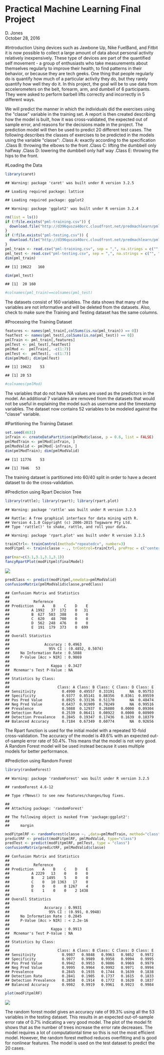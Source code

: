 # Practical Machine Learning Final Project
D. Jones  
October 28, 2016  



#Introduction
Using devices such as Jawbone Up, Nike FuelBand, and Fitbit it is now possible to collect a large amount of data about personal activity relatively inexpensively. These type of devices are part of the quantified self movement - a group of enthusiasts who take measurements about themselves regularly to improve their health, to find patterns in their behavior, or because they are tech geeks. One thing that people regularly do is quantify how much of a particular activity they do, but they rarely quantify how well they do it.
In this project, the goal will be to use data from accelerometers on the belt, forearm, arm, and dumbell of 6 participants. They were asked to perform barbell lifts correctly and incorrectly in 5 different ways. 

We will predict the manner in which the individuals did the exercises using the "classe" variable in the training set. A report is then created describing how the model is built, how it was cross-validated, the expected out of sample error, and reasons for the decisions made in the project. The prediction model will then be used to predict 20 different test cases. The following describes the classes of exercises to be predicted in the models using the variable "classe":
  .Class A: exactly according to the specification
  .Class B: throwing the elbows to the front
  .Class C: lifting the dumbbell only halfway
  .Class D: lowering the dumbbell only half way
  .Class E: throwing the hips to the front.


#Loading the Data

```r
library(caret)
```

```
## Warning: package 'caret' was built under R version 3.2.5
```

```
## Loading required package: lattice
```

```
## Loading required package: ggplot2
```

```
## Warning: package 'ggplot2' was built under R version 3.2.4
```

```r
rm(list = ls())
if (!file.exists("pml-training.csv")) {
  download.file("http://d396qusza40orc.cloudfront.net/predmachlearn/pml-training.csv", destfile = "pml-training.csv")
}
if (!file.exists("pml-testing.csv")) {
  download.file("http://d396qusza40orc.cloudfront.net/predmachlearn/pml-testing.csv", destfile = "pml-testing.csv")
}
pml_train <- read.csv("pml-training.csv", sep = ",", na.strings = c("", "NA"))  
pml_test <- read.csv("pml-testing.csv", sep = ",", na.strings = c("", "NA"))
dim(pml_train)
```

```
## [1] 19622   160
```

```r
dim(pml_test)
```

```
## [1]  20 160
```

```r
#colnames(pml_train)==colnames(pml_test)
```
The datasets consist of 160 variables. The data shows that many of the variables are not informative and will be deleted from the datasets. Also, check to make sure the Training and Testing dataset has the same columns.

#Processing the Training Dataset

```r
features <- names(pml_train[,colSums(is.na(pml_train)) == 0])
featTest <- names(pml_test[,colSums(is.na(pml_test)) == 0])
pmlTrain <- pml_train[,features]
pmlTest <- pml_test[,featTest]
pmlMod <-  pmlTrain[, -c(1:7)]
pmlTest <-  pmlTest[, -c(1:7)]
dim(pmlMod); dim(pmlTest)
```

```
## [1] 19622    53
```

```
## [1] 20 53
```

```r
#colnames(pmlMod)
```
The variables that do not have NA values are used as the predictors in the model. An additional 7 variables are removed from the datasets that would not be useful in explaining the model such as username and the timestamp variables. The dataset now contains 52 variables to be modeled against the "classe" variable.


#Partitioning the Training Dataset

```r
set.seed(4631) 
inTrain <- createDataPartition(pmlMod$classe, p = 0.6, list = FALSE)
pmlModTrain <- pmlMod[inTrain, ]
pmlModValid <- pmlMod[-inTrain, ]
dim(pmlModTrain); dim(pmlModValid)
```

```
## [1] 11776    53
```

```
## [1] 7846   53
```
The training dataset is partitioned into 60/40 split in order to have a decent dataset to do the cross-validation. 

#Prediction using Rpart Decision Tree

```r
library(rattle); library(rpart); library(rpart.plot)
```

```
## Warning: package 'rattle' was built under R version 3.2.5
```

```
## Rattle: A free graphical interface for data mining with R.
## Version 4.1.0 Copyright (c) 2006-2015 Togaware Pty Ltd.
## Type 'rattle()' to shake, rattle, and roll your data.
```

```
## Warning: package 'rpart.plot' was built under R version 3.2.5
```

```r
trainCtrl<- trainControl(method="repeatedcv", number=3)
modFitpml <- train(classe ~ ., trControl=trainCtrl, preProc = c("center", "scale"),method="rpart",data =pmlModTrain)

par(mar=c(3.1,3.1,3.1,3.1))
fancyRpartPlot(modFitpml$finalModel)
```

![](pmlProj_files/figure-html/unnamed-chunk-4-1.png)

```r
predClass <- predict(modFitpml,newdata=pmlModValid)
confusionMatrix(pmlModValid$classe,predClass)
```

```
## Confusion Matrix and Statistics
## 
##           Reference
## Prediction    A    B    C    D    E
##          A 1992   37  172    0   31
##          B  627  503  388    0    0
##          C  620   48  700    0    0
##          D  562  248  476    0    0
##          E  191  179  373    0  699
## 
## Overall Statistics
##                                           
##                Accuracy : 0.4963          
##                  95% CI : (0.4852, 0.5074)
##     No Information Rate : 0.5088          
##     P-Value [Acc > NIR] : 0.9869          
##                                           
##                   Kappa : 0.3427          
##  Mcnemar's Test P-Value : NA              
## 
## Statistics by Class:
## 
##                      Class: A Class: B Class: C Class: D Class: E
## Sensitivity            0.4990  0.49557  0.33191       NA  0.95753
## Specificity            0.9377  0.85141  0.88356   0.8361  0.89559
## Pos Pred Value         0.8925  0.33136  0.51170       NA  0.48474
## Neg Pred Value         0.6437  0.91909  0.78249       NA  0.99516
## Prevalence             0.5088  0.12937  0.26880   0.0000  0.09304
## Detection Rate         0.2539  0.06411  0.08922   0.0000  0.08909
## Detection Prevalence   0.2845  0.19347  0.17436   0.1639  0.18379
## Balanced Accuracy      0.7184  0.67349  0.60774       NA  0.92656
```

The Rpart function is used for the initial model with a repeated 10-fold cross-validation. The accuracy of the model is 49.6% with an expected out-of-sample error rate of 50.4%. This means that the model is not very good. A Random Forest model will be used instead because it uses multiple models for better performance.

#Prediction using Random Forest

```r
library(randomForest)
```

```
## Warning: package 'randomForest' was built under R version 3.2.5
```

```
## randomForest 4.6-12
```

```
## Type rfNews() to see new features/changes/bug fixes.
```

```
## 
## Attaching package: 'randomForest'
```

```
## The following object is masked from 'package:ggplot2':
## 
##     margin
```

```r
modFitpmlRF <- randomForest(classe ~. ,data=pmlModTrain, method="class")
predictRF <- predict(modFitpmlRF, pmlModValid, type="class")
predTest <- predict(modFitpmlRF, pmlTest, type = "class")
confusionMatrix(predictRF, pmlModValid$classe)
```

```
## Confusion Matrix and Statistics
## 
##           Reference
## Prediction    A    B    C    D    E
##          A 2229   13    0    0    0
##          B    2 1495    5    0    0
##          C    0   10 1363   17    0
##          D    0    0    0 1267    4
##          E    1    0    0    2 1438
## 
## Overall Statistics
##                                          
##                Accuracy : 0.9931         
##                  95% CI : (0.991, 0.9948)
##     No Information Rate : 0.2845         
##     P-Value [Acc > NIR] : < 2.2e-16      
##                                          
##                   Kappa : 0.9913         
##  Mcnemar's Test P-Value : NA             
## 
## Statistics by Class:
## 
##                      Class: A Class: B Class: C Class: D Class: E
## Sensitivity            0.9987   0.9848   0.9963   0.9852   0.9972
## Specificity            0.9977   0.9989   0.9958   0.9994   0.9995
## Pos Pred Value         0.9942   0.9953   0.9806   0.9969   0.9979
## Neg Pred Value         0.9995   0.9964   0.9992   0.9971   0.9994
## Prevalence             0.2845   0.1935   0.1744   0.1639   0.1838
## Detection Rate         0.2841   0.1905   0.1737   0.1615   0.1833
## Detection Prevalence   0.2858   0.1914   0.1772   0.1620   0.1837
## Balanced Accuracy      0.9982   0.9919   0.9961   0.9923   0.9984
```

```r
plot(modFitpmlRF)
```

![](pmlProj_files/figure-html/unnamed-chunk-5-1.png)

The random forest model gives an accuracy rate of 99.3% using all the 53 variables in the testing dataset. This results in an expected out-of-sample error rate of 0.7% indicating a very good model. The plot of the model fit shows that as the number of trees increase the error rate decreases. The model requires a lot of computationtal time so this is not the most efficient model. However, the random forest method reduces overfitting and is good for nonlinear features. The model is used on the test dataset to predict the 20 cases.

